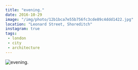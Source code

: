 ```yaml
---
title: "evening."
date: 2016-10-29
image: "/img/photo/12b1bca7e55b756fc3cde89c4ddd1422.jpg"
location: "Leonard Street, Shoreditch"
instagram: true
tags:
 - london
 - city
 - architecture
---
```


![evening.](/img/photo/12b1bca7e55b756fc3cde89c4ddd1422.jpg)
